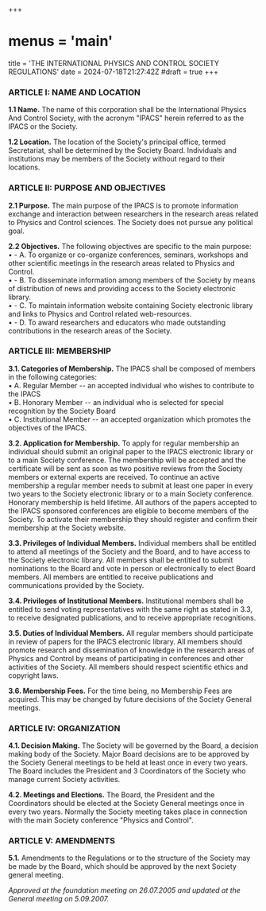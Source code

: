 +++
# menus = 'main'
title = 'THE INTERNATIONAL PHYSICS AND CONTROL SOCIETY REGULATIONS'
date = 2024-07-18T21:27:42Z
#draft = true
+++






### ARTICLE I: NAME AND LOCATION


**1.1 Name.**
The name of this corporation shall be the International Physics And Control Society,  with the acronym "IPACS" herein referred to as the IPACS or the Society.


**1.2 Location.**
The location of the Society's principal office, termed Secretariat, shall be determined by the Society Board. Individuals and institutions may be members of the Society without regard to their locations.


### ARTICLE II: PURPOSE AND OBJECTIVES


**2.1 Purpose.**
The main purpose of the IPACS is to promote information exchange and interaction between researchers in the research areas related to Physics and Control sciences. The Society does not pursue any political goal.


**2.2 Objectives.**
The following objectives are specific to the main purpose:  
&#8226; - A. To organize or co-organize conferences, seminars, workshops and other scientific meetings in the research areas related to Physics and Control.  
&#8226; - B. To disseminate information among members of the Society by means of distribution of news and providing access to the Society electronic library.  
&#8226; - C. To maintain information website containing Society electronic library and links to Physics and Control related web-resources.  
&#8226; - D. To award researchers and educators who made outstanding contributions in the research areas of the Society.


### ARTICLE III: MEMBERSHIP


**3.1. Categories of Membership.**
The IPACS shall be composed of members in the following categories:  
&#8226; A. Regular Member -- an accepted individual who wishes to contribute to the IPACS  
&#8226; B. Honorary Member -- an individual who is selected for special recognition by the Society Board  
&#8226; C. Institutional Member -- an accepted organization which promotes the objectives of the IPACS.


**3.2. Application for Membership.**
To apply for regular membership an individual should submit an original paper to the IPACS electronic library or to a main Society conference.
The membership will be accepted and the certificate will be sent as soon as two positive reviews from the Society members  or external experts are received.
To continue an active membership a regular member needs to submit at least one paper in every two years to the Society electronic library or to a main Society conference. Honorary membership is held lifetime.
All authors of the papers accepted to the IPACS sponsored conferences are eligible to become members of the Society.
To activate their membership they  should  register and confirm their membership at the Society website.


**3.3. Privileges of Individual Members.**
Individual members shall be entitled to attend all meetings of the Society and the Board, and to have access to the Society electronic library.
All members shall be entitled to submit nominations to the Board and vote in person or electronically to elect Board members.
All members are entitled to receive publications and communications provided by the Society.


**3.4. Privileges of Institutional Members.**
Institutional members shall be entitled to send voting representatives with the same right as stated in 3.3, to receive designated publications, and to receive appropriate recognitions.


**3.5. Duties of Individual Members.**
All regular members should participate in review of papers for the IPACS electronic library.
All members should promote research and dissemination of knowledge in the research areas of Physics and Control by means of participating in conferences and other activities of the Society. 
All members should respect scientific ethics and copyright laws.


**3.6. Membership Fees.**
For the time being, no Membership Fees are acquired. This may be changed by future decisions of the Society General meetings.


### ARTICLE IV: ORGANIZATION


**4.1. Decision Making.**
The Society will be governed by the Board, a decision making body of the Society.
Major Board decisions are to be approved by the Society General meetings to be held at least once in every two years.
The Board includes the President and 3 Coordinators of the Society who manage current Society activities. 


**4.2. Meetings and Elections.**
The Board, the President and the Coordinators should be elected at the Society General meetings once in every two years.
Normally the Society meeting takes place in connection with the main Society conference "Physics and Control".


### ARTICLE V: AMENDMENTS


**5.1.**
Amendments to the Regulations or to the structure of the Society may be made by the Board, which should be approved by the next Society general meeting.


*Approved at the foundation meeting on 26.07.2005 and updated at the General meeting on 5.09.2007.*

 




